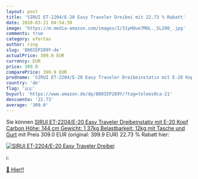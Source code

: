 ```yaml
---
layout: post
title: 'SIRUI ET-2204/E-20 Easy Traveler Dreibei mit 22.73 % Rabatt'
date: 2020-03-21 04:54:39
image: 'https://m.media-amazon.com/images/I/31yHUue7MOL._SL200_.jpg'
comments: true
category: ofertas
author: ring
slug: 'B00IEP289Y-de'
actualPrice: 309.0 EUR
currency: EUR
price: 309.0
comparePrice: 399.9 EUR
prodname: 'SIRUI ET-2204/E-20 Easy Traveler Dreibeinstativ mit E-20 Kopf  Carbon  Höhe: 144 cm  Gewicht: 1  37kg  Belastbarkeit: 12kg  mit Tasche und Gurt'
country: 'de'
flag: '🇩🇪'
buyurl: 'https://www.amazon.de/dp/B00IEP289Y/?tag=tolees0ca-21'
descuento: '22.73'
average: '309.0'
---
```


Sie können [SIRUI ET-2204/E-20 Easy Traveler Dreibeinstativ mit E-20 Kopf  Carbon  Höhe: 144 cm  Gewicht: 1  37kg  Belastbarkeit: 12kg  mit Tasche und Gurt](https://www.amazon.de/dp/B00IEP289Y/?tag=tolees0ca-21) mit Preis 309.0 EUR (original: 399.9 EUR) 22.73 % Rabatt hier:

[![SIRUI ET-2204/E-20 Easy Traveler Dreibei](https://m.media-amazon.com/images/I/31yHUue7MOL._SL200_.jpg)](https://www.amazon.de/dp/B00IEP289Y/?tag=tolees0ca-21)

ℹ️:


[🛒 Hier!!](https://www.amazon.de/dp/B00IEP289Y/?tag=tolees0ca-21)
